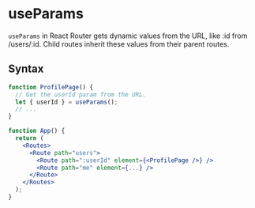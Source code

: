 # useParams

`useParams` in React Router gets dynamic values from the URL, like :id from /users/:id. Child routes inherit these values from their parent routes.

## Syntax

```jsx
function ProfilePage() {
  // Get the userId param from the URL.
  let { userId } = useParams();
  // ...
}

function App() {
  return (
    <Routes>
      <Route path="users">
        <Route path=":userId" element={<ProfilePage />} />
        <Route path="me" element={...} />
      </Route>
    </Routes>
  );
}
```

